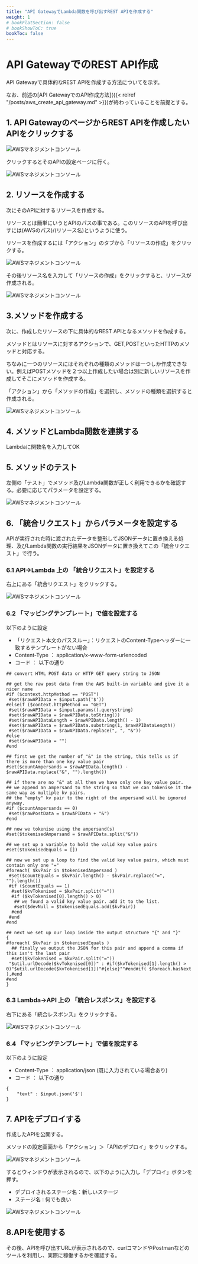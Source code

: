 ```yaml
---
title: "API GatewayでLambda関数を呼び出すREST APIを作成する"
weight: 1
# bookFlatSection: false
# bookShowToC: true
bookToc: false
---
```


# API GatewayでのREST API作成

API Gatewayで具体的なREST APIを作成する方法についてを示す。

なお、前述の[API GatewayでのAPI作成方法]({{< relref "/posts/aws_create_api_gateway.md" >}})が終わっていることを前提とする。

## 1. API GatewayのページからREST APIを作成したいAPIをクリックする

![AWSマネジメントコンソール](/img/aws/rest_api_top.png)

クリックするとそのAPIの設定ページに行く。

![AWSマネジメントコンソール](/img/aws/rest_api_config.png)

## 2. リソースを作成する

次にそのAPIに対するリソースを作成する。

リソースとは簡単にいうとAPIのパスの事である。このリソースのAPIを呼び出すには(AWSのパス)/(リソース名)というように使う。

リソースを作成するには「アクション」のタブから「リソースの作成」をクリックする。

![AWSマネジメントコンソール](/img/aws/rest_api_make_resource1.png)

その後リソース名を入力して「リソースの作成」をクリックすると、リソースが作成される。

![AWSマネジメントコンソール](/img/aws/rest_api_make_resource2.png)


## 3.メソッドを作成する

次に、作成したリソースの下に具体的なREST APIとなるメソッドを作成する。

メソッドとはリソースに対するアクションで、GET,POSTといったHTTPのメソッドと対応する。

ちなみに一つのリソースにはそれぞれの種類のメソッドは一つしか作成できない。例えばPOSTメソッドを２つ以上作成したい場合は別に新しいリソースを作成してそこにメソッドを作成する。

「アクション」から「メソッドの作成」を選択し、メソッドの種類を選択すると作成される。

![AWSマネジメントコンソール](/img/aws/rest_api_method.png)


## 4. メソッドとLambda関数を連携する

Lambdaに関数名を入力してOK

## 5. メソッドのテスト

左側の「テスト」でメソッド及びLambda関数が正しく利用できるかを確認する。必要に応じてパラメータを設定する。

![AWSマネジメントコンソール](/img/aws/rest_api_methodtest.png)


## 6. 「統合リクエスト」からパラメータを設定する

APIが実行された時に渡されたデータを整形してJSONデータに置き換える処理、及びLambda関数の実行結果をJSONデータに置き換えてこの「統合リクエスト」で行う。

### 6.1 API->Lambda 上の 「統合リクエスト」を設定する

右上にある「統合リクエスト」をクリックする。

![AWSマネジメントコンソール](/img/aws/rest_api_methodtest.png)

### 6.2 「マッピングテンプレート」で値を設定する

以下のように設定

- 「リクエスト本文のパススルー」：リクエストのContent-Typeヘッダーに一致するテンプレートがない場合
-  Content-Type ： application/x-www-form-urlencoded
-  コード ： 以下の通り

```
## convert HTML POST data or HTTP GET query string to JSON
 
## get the raw post data from the AWS built-in variable and give it a nicer name
#if ($context.httpMethod == "POST")
 #set($rawAPIData = $input.path('$'))
#elseif ($context.httpMethod == "GET")
 #set($rawAPIData = $input.params().querystring)
 #set($rawAPIData = $rawAPIData.toString())
 #set($rawAPIDataLength = $rawAPIData.length() - 1)
 #set($rawAPIData = $rawAPIData.substring(1, $rawAPIDataLength))
 #set($rawAPIData = $rawAPIData.replace(", ", "&"))
#else
 #set($rawAPIData = "")
#end
 
## first we get the number of "&" in the string, this tells us if there is more than one key value pair
#set($countAmpersands = $rawAPIData.length() - $rawAPIData.replace("&", "").length())
 
## if there are no "&" at all then we have only one key value pair.
## we append an ampersand to the string so that we can tokenise it the same way as multiple kv pairs.
## the "empty" kv pair to the right of the ampersand will be ignored anyway.
#if ($countAmpersands == 0)
 #set($rawPostData = $rawAPIData + "&")
#end
 
## now we tokenise using the ampersand(s)
#set($tokenisedAmpersand = $rawAPIData.split("&"))
 
## we set up a variable to hold the valid key value pairs
#set($tokenisedEquals = [])
 
## now we set up a loop to find the valid key value pairs, which must contain only one "="
#foreach( $kvPair in $tokenisedAmpersand )
 #set($countEquals = $kvPair.length() - $kvPair.replace("=", "").length())
 #if ($countEquals == 1)
  #set($kvTokenised = $kvPair.split("="))
  #if ($kvTokenised[0].length() > 0)
   ## we found a valid key value pair. add it to the list.
   #set($devNull = $tokenisedEquals.add($kvPair))
  #end
 #end
#end
 
## next we set up our loop inside the output structure "{" and "}"
{
#foreach( $kvPair in $tokenisedEquals )
  ## finally we output the JSON for this pair and append a comma if this isn't the last pair
  #set($kvTokenised = $kvPair.split("="))
 "$util.urlDecode($kvTokenised[0])" : #if($kvTokenised[1].length() > 0)"$util.urlDecode($kvTokenised[1])"#{else}""#end#if( $foreach.hasNext ),#end
#end
}
```

### 6.3 Lambda->API 上の 「統合レスポンス」を設定する

右下にある「統合レスポンス」をクリックする。

![AWSマネジメントコンソール](/img/aws/rest_api_methodtest.png)


### 6.4 「マッピングテンプレート」で値を設定する

以下のように設定

-  Content-Type ： application/json (既に入力されている場合あり)
-  コード ： 以下の通り

```
{
    "text" : $input.json('$')
}
```

## 7. APIをデプロイする

作成したAPIを公開する。

メソッドの設定画面から「アクション」＞「APIのデプロイ」をクリックする。

![AWSマネジメントコンソール](/img/aws/rest_api_deploy.png)

するとウィンドウが表示されるので、以下のように入力し「デプロイ」ボタンを押す。

- デプロイされるステージ名：新しいステージ
- ステージ名 : 何でも良い

![AWSマネジメントコンソール](/img/aws/rest_api_deploy2.png)


## 8.APIを使用する

その後、APIを呼び出すURLが表示されるので、curlコマンドやPostmanなどのツールを利用し、実際に稼働するかを確認する。

